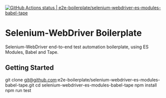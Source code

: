 [![GitHub Actions status | e2e-boilerplate/selenium-webdriver-es-modules-babel-tape](https://github.com/e2e-boilerplate/selenium-webdriver-es-modules-babel-tape/workflows/selenium-webdriver-es-modules-babel-tape/badge.svg)](https://github.com/e2e-boilerplate/selenium-webdriver-es-modules-babel-tape/actions?workflow=selenium-webdriver-es-modules-babel-tape)

# Selenium-WebDriver Boilerplate

Selenium-WebDriver end-to-end test automation boilerplate, using ES Modules, Babel and Tape.

## Getting Started

git clone git@github.com:e2e-boilerplate/selenium-webdriver-es-modules-babel-tape.git
cd selenium-webdriver-es-modules-babel-tape
npm install
npm run test
